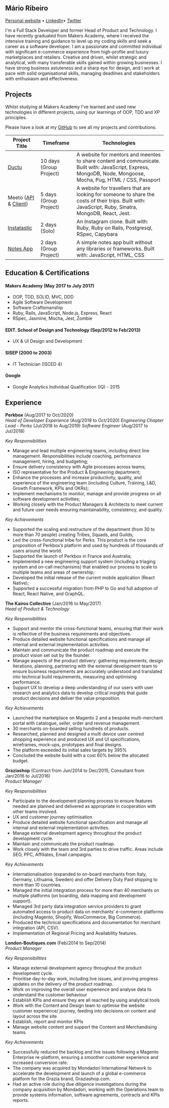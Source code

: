 ## Mário Ribeiro

[Personal website](http://marioribeiro.com) • [LinkedIn](http://www.linkedin.com/in/mariocalvelasribeiro)• [Twitter](https://twitter.com/marioribeiro)

I'm a Full Stack Developer and former Head of Product and Technology. I have recently graduated from Makers Academy, where I received the intensive training and guidance to level up my coding skills and seek a career as a software developer. I am a passionate and committed individual with significant e-commerce experience from high-profile and luxury marketplaces and retailers. Creative and driven, whilst strategic and analytical, with many transferable skills gained within growing businesses. I have strong business astuteness and a sharp eye for design, and I work at pace with solid organisational skills, managing deadlines and stakeholders with enthusiasm and effectiveness.

## Projects

Whilst studying at Makers Academy I've learned and used new technologies in different projects, using our learnings of OOP, TDD and XP principles.

Please have a look at my [GitHub](https://github.com/marioribeiro) to see all my projects and contributions.

| Project Title    | Timeframe          | Technologies        |
| ---                                                                     |---                 |---                                                        |
| [Ductu](https://github.com/marioribeiro/ductu) | 10 days (Group Project)| A website for mentors and meentes to share content and communicate. Built with: JavaScript, Express, MongoDB, Node, Mongoose, Mocha, Pug, HTML / CSS, Passport  |
| Meeto ([API](https://github.com/marioribeiro/meeto) & [Client](https://github.com/marioribeiro/meeto-client))  | 5 days (Group Project)| A website for travellers that are looking for someone to share the costs of their trips. Built with: JavaScript, Ruby, Sinatra, MongoDB, React, Jest. |
| [Instatastic](https://github.com/marioribeiro/instagram-challenge)  | 2 days (Solo)| An Instagram clone. Built with: Ruby, Ruby on Rails, Postgresql, RSpec, Capybara      |
| [Notes App](https://github.com/marioribeiro/Notes-App)  | 2 days (Group Project)| A simple notes app built without any libraries or frameworks. Built with: JavaScript, HTML, CSS      |


## Education & Certifications

#### Makers Academy (May 2017 to July 2017)

- OOP, TDD, SOLID, MVC, DDD
- Agile Software Development
- Software Craftsmanship
- Ruby, Rails, JavaScript, Node.js, Express, React
- RSpec, Jasmine, Mocha, Jest, Zombie

#### EDIT. School of Design and Technology (Sep/2012 to Feb/2013)

- UX & UI Design and Development

#### SISEP (2000 to 2003)

- IT Technician (ISCED 4)

#### Google

- Google Analytics Individual Qualification (IQ) - 2015


## Experience

**Perkbox** (Aug/2017 to Oct/2020)    
*Head of Developer Experience* (Aug/2019 to Oct/2020)
*Engineering Chapter Lead - Perks* (Jul/2018 to Aug/2019)
*Software Engineer* (Aug/2017 to Jul/2018)

*Key Responsibilities*
- Manage and lead multiple engineering teams, including direct line management.
Responsibilities include coaching, performance management, hiring, and budgeting;
- Ensure delivery consistency with Agile processes across teams;
- ISO representative for the Product & Engineering department;
- Enhance the processes and increase productivity, quality, and experience of the engineering
team (including Culture, Training, L&D, Growth Framework, KPIs and OKRs);
- Implement mechanisms to monitor, manage and provide progress on all software
development activities;
- Working closely with the Product Managers & Architects to meet current and future user
needs ensuring maintainability, consistency, and quality.


*Key Achievements*
- Supported the scaling and restructure of the department (from 30 to more than 70 people)
creating Tribes, Squads, and Guilds;
- Led the cross-functional tribe for Perks. This product is the core proposition of Perkbox’s
platform and used by hundreds of thousands of users around the world.
- Supported the launch of Perkbox in France and Australia;
- Implemented a new engineering support system (including a triaging system and on-call
mechanisms) that enabled our process to scale to multiple teams and areas of ownership;
- Developed the initial release of the current mobile application (React Native);
- Supported a successful migration from PHP to Go and full adoption of React, React Native,
and GraphQL.


**The Kairos Collective** (Jan/2016 to May/2017)    
*Head of Product & Technology*

*Key Responsibilities*
- Support and mentor the cross-functional teams, ensuring that their work is reflective of the business requirements and objectives.
- Produce detailed website functional specifications and manage all internal and external implementation activities.
- Maintain and communicate the product roadmap and execute the product vision set out by the founder.
- Manage aspects of the product delivery: gathering requirements, design iterations, planning, partnering with the external development team to ensure business requirements are accurately understood and translated into technical build requirements, measuring and optimising performance.
- Support UX to develop a deep understanding of our users with user research and analytics data to develop critical insights that guide product decisions and deliver the value proposition.


*Key Achievements*
- Launched the marketplace on Magento 2 and a bespoke multi-merchant portal with catalogue, seller, order and revenue management.
- 30 merchants on-boarded selling hundreds of products.
- Researched, planned and designed a multi device user centred shopping experience and produced UX and UI specifications, wireframes, mock-ups, prototypes and final designs.
- The platform exceeded its initial sales targets by 395%
- Concluded the website build with a cost 60% below the allocated budget.

**Graziashop** (Contract from Jun/2014 to Dec/2015, Consultant from Jan/2016 to Jul/2016)    
*Product Manager*

*Key Responsibilities*
- Participate to the development planning process to ensure features needed are planned and delivered as appropriate in cooperation with other teams involved.
- UX and customer journey optimisation.
- Produce detailed website functional specification and manage all internal and external implementation activities.
- Manage external development agency throughout the product development cycle.
- Maintain and communicate the product roadmap.
- Work closely with the team and 3rd parties to drive traffic. Areas include SEO, PPC, Affiliates, Email
campaigns.

*Key Achievements*
- Internationalisation (expanded to on-board merchants from Italy, Germany, Lithuania, Sweden) and offer Delivery Duty Paid shipping to more than 10 countries.
- Managed the initial integration process for more than 40 merchants on multiple platforms (on boarding, data mapping and development support).
- Managed 3rd party data integration service providers to grant automated access to product data on merchants’ e-commerce platforms (including Magento, Shopify, WooCommerce, Big Commerce).
- Produced the technical specifications and documentation for merchant integration (API, CSV).
- Implementation of Regional Pricing and Availability features.

**London-Boutiques.com** (Feb/2014 to Sep/2014)    
*Product Manager*

*Key Responsibilities*
- Manage external development agency throughout the product development cycle.
- Prioritise day-to-day work, including live issues, and proving progress updates on the delivery of the product roadmap.
- Work on improving the overall user experience and analyse data to understand the customer behaviour
- Establish KPIs and ensure they are all reached by using analytical tools
- Work with the Content and Design team to optimise the website customer experience/ journey, feeding into decisions on content and layout across the site
- Establish, report and monitor KPIs
- Manage website content and support the Content and Merchandising teams.

*Key Achievements*
- Successfully reduced the backlog and live issues following a Magento Enterprise re-platform, ensuring a smoother customer experience and increased conversion rate.
- The company was acquired by Mondadori International Network to accelerate the development and launch of a global e-commerce platform for the Grazia brand, Graziashop.com.
- Had an active role during due diligence investigations during the company acquisition by Mondadori, working with the Operations team to provide systems information, software agreements, contracts and KPIs reports.

